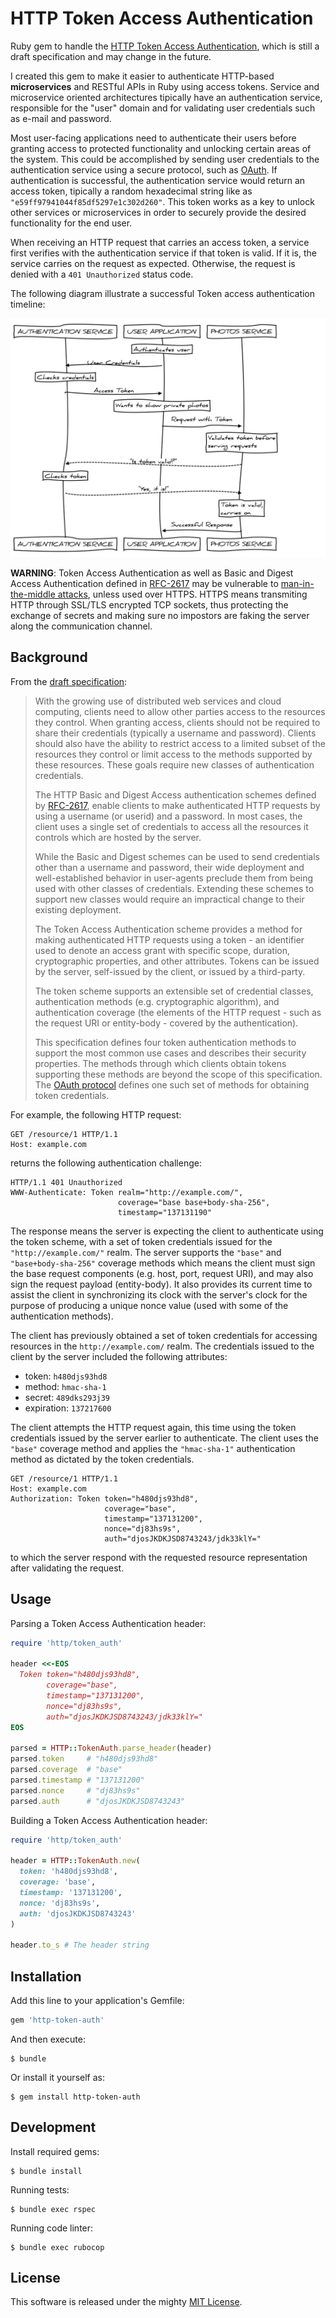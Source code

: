 # HTTP Token Access Authentication

Ruby gem to handle the [HTTP Token Access Authentication](http://tools.ietf.org/html/draft-hammer-http-token-auth-01), which is still a draft specification and may change in the future.

I created this gem to make it easier to authenticate HTTP-based **microservices** and RESTful APIs in Ruby using access tokens. Service and microservice oriented architectures tipically have an authentication service, responsible for the "user" domain and for validating user credentials such as e-mail and password.

Most user-facing applications need to authenticate their users before granting access to protected functionality and unlocking certain areas of the system. This could be accomplished by sending user credentials to the authentication service using a secure protocol, such as [OAuth](http://tools.ietf.org/html/rfc5849). If authentication is successful, the authentication service would return an access token, tipically a random hexadecimal string like as `"e59ff97941044f85df5297e1c302d260"`. This token works as a key to unlock other services or microservices in order to securely provide the desired functionality for the end user.

When receiving an HTTP request that carries an access token, a service first verifies with the authentication service if that token is valid. If it is, the service carries on the request as expected. Otherwise, the request is denied with a `401 Unauthorized` status code.

The following diagram illustrate a successful Token access authentication timeline:

![Successful Token Access Authentication Diagram](doc/successful-token-authentication-diagram.svg)

**WARNING**: Token Access Authentication as well as Basic and Digest Access Authentication defined in [RFC-2617](http://tools.ietf.org/html/rfc2617) may be vulnerable to [man-in-the-middle attacks](https://en.wikipedia.org/wiki/Man-in-the-middle_attack), unless used over HTTPS. HTTPS means transmiting HTTP through SSL/TLS encrypted TCP sockets, thus protecting the exchange of secrets and making sure no impostors are faking the server along the communication channel.

## Background

From the [draft specification](http://tools.ietf.org/html/draft-hammer-http-token-auth-01):

> With the growing use of distributed web services and cloud computing, clients need to allow other parties access to the resources they control. When granting access, clients should not be required to share their credentials (typically a username and password). Clients should also have the ability to restrict access to a limited subset of the resources they control or limit access to the methods supported by these resources. These goals require new classes of authentication credentials.
>
> The HTTP Basic and Digest Access authentication schemes defined by [RFC-2617](http://tools.ietf.org/html/rfc2617), enable clients to make authenticated HTTP requests by using a username (or userid) and a password. In most cases, the client uses a single set of credentials to access all the resources it controls which are hosted by the server.
>
> While the Basic and Digest schemes can be used to send credentials other than a username and password, their wide deployment and well-established behavior in user-agents preclude them from being used with other classes of credentials. Extending these schemes to support new classes would require an impractical change to their existing deployment.
>
> The Token Access Authentication scheme provides a method for making authenticated HTTP requests using a token - an identifier used to denote an access grant with specific scope, duration, cryptographic properties, and other attributes. Tokens can be issued by the server, self-issued by the client, or issued by a third-party.
>
> The token scheme supports an extensible set of credential classes, authentication methods (e.g. cryptographic algorithm), and authentication coverage (the elements of the HTTP request - such as the request URI or entity-body - covered by the authentication).
>
> This specification defines four token authentication methods to support the most common use cases and describes their security properties. The methods through which clients obtain tokens supporting these methods are beyond the scope of this specification. The [OAuth protocol](http://tools.ietf.org/html/draft-ietf-oauth-web-delegation-01) defines one such set of methods for obtaining token credentials.

For example, the following HTTP request:

    GET /resource/1 HTTP/1.1
    Host: example.com

returns the following authentication challenge:

    HTTP/1.1 401 Unauthorized
    WWW-Authenticate: Token realm="http://example.com/",
                            coverage="base base+body-sha-256",
                            timestamp="137131190"


The response means the server is expecting the client to authenticate using the token scheme, with a set of token credentials issued for the `"http://example.com/"` realm. The server supports the `"base"` and `"base+body-sha-256"` coverage methods which means the client must sign the base request components (e.g. host, port, request URI), and may also sign the request payload (entity-body). It also provides its current time to assist the client in synchronizing its clock with the server's clock for the purpose of producing a unique nonce value (used with some of the authentication methods).

The client has previously obtained a set of token credentials for accessing resources in the `http://example.com/` realm. The credentials issued to the client by the server included the following attributes:

- token: `h480djs93hd8`
- method: `hmac-sha-1`
- secret: `489dks293j39`
- expiration: `137217600`

The client attempts the HTTP request again, this time using the token credentials issued by the server earlier to authenticate. The client uses the `"base"` coverage method and applies the `"hmac-sha-1"` authentication method as dictated by the token credentials.

    GET /resource/1 HTTP/1.1
    Host: example.com
    Authorization: Token token="h480djs93hd8",
                         coverage="base",
                         timestamp="137131200",
                         nonce="dj83hs9s",
                         auth="djosJKDKJSD8743243/jdk33klY="


to which the server respond with the requested resource representation after validating the request.

## Usage

Parsing a Token Access Authentication header:

  ```ruby
  require 'http/token_auth'

  header <<-EOS
    Token token="h480djs93hd8",
          coverage="base",
          timestamp="137131200",
          nonce="dj83hs9s",
          auth="djosJKDKJSD8743243/jdk33klY="
  EOS

  parsed = HTTP::TokenAuth.parse_header(header)
  parsed.token     # "h480djs93hd8"
  parsed.coverage  # "base"
  parsed.timestamp # "137131200"
  parsed.nonce     # "dj83hs9s"
  parsed.auth      # "djosJKDKJSD8743243"
  ```

Building a Token Access Authentication header:

  ```ruby
  require 'http/token_auth'

  header = HTTP::TokenAuth.new(
    token: 'h480djs93hd8',
    coverage: 'base',
    timestamp: '137131200',
    nonce: 'dj83hs9s',
    auth: 'djosJKDKJSD8743243'
  )

  header.to_s # The header string
  ```

## Installation

Add this line to your application's Gemfile:

  ```ruby
  gem 'http-token-auth'
  ```

And then execute:

    $ bundle

Or install it yourself as:

    $ gem install http-token-auth

## Development

Install required gems:

    $ bundle install

Running tests:

    $ bundle exec rspec

Running code linter:

    $ bundle exec rubocop


## License

This software is released under the mighty [MIT License](LICENSE).
